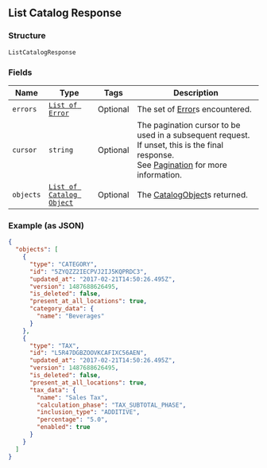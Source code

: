 ## List Catalog Response

### Structure

`ListCatalogResponse`

### Fields

| Name | Type | Tags | Description |
|  --- | --- | --- | --- |
| `errors` | [`List of Error`](/doc/models/error.md) | Optional | The set of [Error](#type-error)s encountered. |
| `cursor` | `string` | Optional | The pagination cursor to be used in a subsequent request. If unset, this is the final response.<br>See [Pagination](https://developer.squareup.com/docs/basics/api101/pagination) for more information. |
| `objects` | [`List of Catalog Object`](/doc/models/catalog-object.md) | Optional | The [CatalogObject](#type-catalogobject)s returned. |

### Example (as JSON)

```json
{
  "objects": [
    {
      "type": "CATEGORY",
      "id": "5ZYQZZ2IECPVJ2IJ5KQPRDC3",
      "updated_at": "2017-02-21T14:50:26.495Z",
      "version": 1487688626495,
      "is_deleted": false,
      "present_at_all_locations": true,
      "category_data": {
        "name": "Beverages"
      }
    },
    {
      "type": "TAX",
      "id": "L5R47DGBZOOVKCAFIXC56AEN",
      "updated_at": "2017-02-21T14:50:26.495Z",
      "version": 1487688626495,
      "is_deleted": false,
      "present_at_all_locations": true,
      "tax_data": {
        "name": "Sales Tax",
        "calculation_phase": "TAX_SUBTOTAL_PHASE",
        "inclusion_type": "ADDITIVE",
        "percentage": "5.0",
        "enabled": true
      }
    }
  ]
}
```

